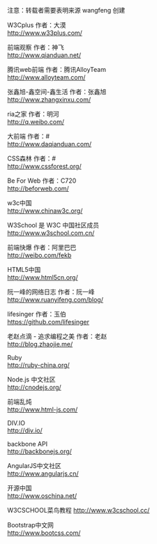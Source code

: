 注意：转载者需要表明来源 wangfeng 创建

W3Cplus 作者：大漠  
http://www.w33plus.com/ 

前端观察 作者：神飞   
http://www.qianduan.net/    
    
腾讯web前端 作者：腾讯AlloyTeam     
http://www.alloyteam.com/   
    
张鑫旭-鑫空间-鑫生活 作者：张鑫旭    
http://www.zhangxinxu.com/      
      
ria之家 作者：明河      
http://q.weibo.com/     
      
大前端 作者：#    
http://www.daqianduan.com/     
  
CSS森林 作者：#     
http://www.cssforest.org/     
      
Be For Web 作者：C720   
http://beforweb.com/    
    
w3c中国     
http://www.chinaw3c.org/     
      
W3School 是 W3C 中国社区成员    
http://www.w3school.com.cn/     
    
前端快爆  作者：阿里巴巴    
http://weibo.com/fekb   
    
HTML5中国   
http://www.html5cn.org/   
    
阮一峰的网络日志 作者：阮一峰   
http://www.ruanyifeng.com/blog/   
    
lifesinger 作者：玉伯   
https://github.com/lifesinger     
      
老赵点滴 - 追求编程之美 作者：老赵    
http://blog.zhaojie.me/   

Ruby  
http://ruby-china.org/  
  
Node.js 中文社区  
http://cnodejs.org/ 
  
前端乱炖  
http://www.html-js.com/ 
  
DIV.IO  
http://div.io/  
    
backbone API    
http://backbonejs.org/  
    
AngularJS中文社区   
http://www.angularjs.cn/    
    
开源中国     
http://www.oschina.net/     
    
W3CSCHOOL菜鸟教程
http://www.w3cschool.cc/    
 
Bootstrap中文网   
http://www.bootcss.com/
